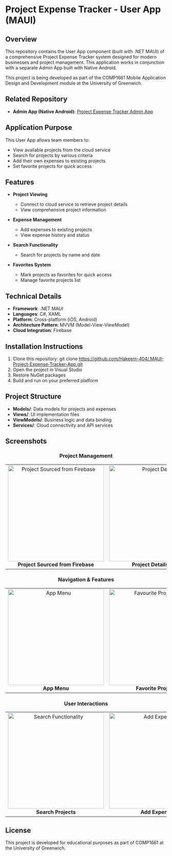 # Project Expense Tracker - User App (MAUI)

## Overview
This repository contains the User App component (built with .NET MAUI) of a comprehensive Project Expense Tracker system designed for modern businesses and project management. This application works in conjunction with a separate Admin App built with Native Android.

This project is being developed as part of the COMP1661 Mobile Application Design and Development module at the University of Greenwich.

## Related Repository
- **Admin App (Native Android)**: [Project Expense Tracker Admin App](https://github.com/Hakeem-404/Project-Expense-Tracker-Android-App)

## Application Purpose
This User App allows team members to:
- View available projects from the cloud service
- Search for projects by various criteria
- Add their own expenses to existing projects
- Set favorite projects for quick access

## Features
- **Project Viewing**
  - Connect to cloud service to retrieve project details
  - View comprehensive project information
  
- **Expense Management**
  - Add expenses to existing projects
  - View expense history and status
  
- **Search Functionality**
  - Search for projects by name and date
  
- **Favorites System**
  - Mark projects as favorites for quick access
  - Manage favorite projects list

## Technical Details
- **Framework**: .NET MAUI
- **Languages**: C#, XAML
- **Platform**: Cross-platform (iOS, Android)
- **Architecture Pattern**: MVVM (Model-View-ViewModel)
- **Cloud Integration**: Firebase

## Installation Instructions
1. Clone this repository:
git clone https://github.com/Hakeem-404/.MAUI-Project-Expense-Tracker-App.git
2. Open the project in Visual Studio
3. Restore NuGet packages
4. Build and run on your preferred platform

## Project Structure
- **Models/**: Data models for projects and expenses
- **Views/**: UI implementation files
- **ViewModels/**: Business logic and data binding
- **Services/**: Cloud connectivity and API services

## Screenshots

<div align="center">

### Project Management

<table>
  <tr>
    <td align="center">
      <img width="300" alt="Project Sourced from Firebase" src="https://github.com/user-attachments/assets/a478723c-7ea3-40a4-a7c7-2d6b40104245" /><br>
      <b>Project Sourced from Firebase</b>
    </td>
    <td align="center">
      <img width="300" alt="Project Details" src="https://github.com/user-attachments/assets/e5c23412-9991-4e9e-81ef-ef3ef2b144f9" /><br>
      <b>Project Details View</b>
    </td>
    <td align="center">
      <img width="300" alt="Marking Project as Favourite" src="https://github.com/user-attachments/assets/11ba9d0f-846d-4788-a1f1-f59ad2032892" /><br>
      <b>Marking Favorites</b>
    </td>
  </tr>
</table>

### Navigation & Features

<table>
  <tr>
    <td align="center">
      <img width="300" alt="App Menu" src="https://github.com/user-attachments/assets/3b67fc57-b8ed-40f0-9f8f-de01bc76c0d2" /><br>
      <b>App Menu</b>
    </td>
    <td align="center">
      <img width="300" alt="Favourite Project List" src="https://github.com/user-attachments/assets/e20818af-cf1f-4ad5-9fbc-e611d32ab897" /><br>
      <b>Favorite Projects</b>
    </td>
  </tr>
</table>

### User Interactions

<table>
  <tr>
    <td align="center">
      <img width="300" alt="Search Functionality" src="https://github.com/user-attachments/assets/4d4b1553-77b0-4cf8-a9c4-fb4909ecab44" /><br>
      <b>Search Projects</b>
    </td>
    <td align="center">
      <img width="300" alt="Add Expense" src="https://github.com/user-attachments/assets/6ee1035e-b329-40f8-afbb-d9b95720ba93" /><br>
      <b>Add Expense</b>
    </td>
  </tr>
</table>

</div>




## License
This project is developed for educational purposes as part of COMP1661 at the University of Greenwich.

